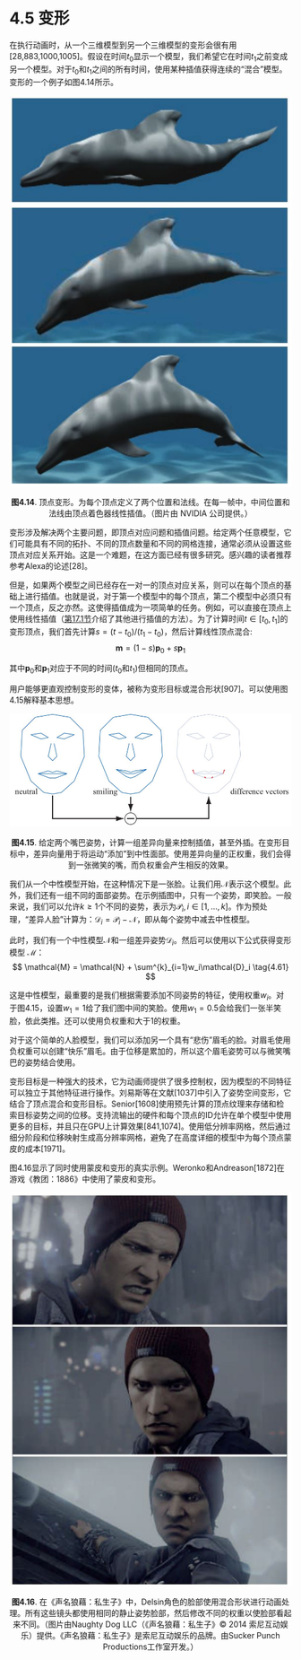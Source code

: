 # 4.5 变形

在执行动画时，从一个三维模型到另一个三维模型的变形会很有用[28,883,1000,1005]。假设在时间$t_0$显示一个模型，我们希望它在时间$t_1$之前变成另一个模型。对于$t_0$和$t_1$之间的所有时间，使用某种插值获得连续的“混合”模型。变形的一个例子如图4.14所示。

<div align = "center">

![Figure4.14]

</div>

<div align = "center">

**图4.14**. 顶点变形。为每个顶点定义了两个位置和法线。在每一帧中，中间位置和法线由顶点着色器线性插值。（图片由 NVIDIA 公司提供。）

</div>

变形涉及解决两个主要问题，即顶点对应问题和插值问题。给定两个任意模型，它们可能具有不同的拓扑、不同的顶点数量和不同的网格连接，通常必须从设置这些顶点对应关系开始。这是一个难题，在这方面已经有很多研究。感兴趣的读者推荐参考Alexa的论述[28]。

但是，如果两个模型之间已经存在一对一的顶点对应关系，则可以在每个顶点的基础上进行插值。也就是说，对于第一个模型中的每个顶点，第二个模型中必须只有一个顶点，反之亦然。这使得插值成为一项简单的任务。例如，可以直接在顶点上使用线性插值（[第17.1节][netlink17.1]介绍了其他进行插值的方法）。为了计算时间$t∈[t_0,t_1]$的变形顶点，我们首先计算$s = (t−t_0)/(t_1−t_0 )$，然后计算线性顶点混合:
$$
\textbf{m} = (1 − s)\textbf{p}_0 + s\textbf{p}_1 \tag{4.60} 
$$


其中$\textbf{p}_0$和$\textbf{p}_1$对应于不同的时间($t_0$和$t_1$)但相同的顶点。

用户能够更直观控制变形的变体，被称为变形目标或混合形状[907]。可以使用图4.15解释基本思想。

<div align = "center">

![Figure4.15]

</div>

<div align = "center">

**图4.15**. 给定两个嘴巴姿势，计算一组差异向量来控制插值，甚至外插。在变形目标中，差异向量用于将运动“添加”到中性面部。使用差异向量的正权重，我们会得到一张微笑的嘴，而负权重会产生相反的效果。

</div>

我们从一个中性模型开始，在这种情况下是一张脸。让我们用$\mathcal{N}$表示这个模型。此外，我们还有一组不同的面部姿势。在示例插图中，只有一个姿势，即笑脸。一般来说，我们可以允许$k≥1$个不同的姿势，表示为$\mathcal{P}_i, i∈[1,...,k]$。作为预处理，“差异人脸”计算为：$\mathcal{D}_i = \mathcal{P}_i -\mathcal{N}$，即从每个姿势中减去中性模型。


此时，我们有一个中性模型$\mathcal{N}$和一组差异姿势$\mathcal{D}_i$。然后可以使用以下公式获得变形模型 $\mathcal{M}$：
$$
\mathcal{M} = \mathcal{N} + \sum^{k}_{i=1}w_i\mathcal{D}_i  \tag{4.61}
$$

这是中性模型，最重要的是我们根据需要添加不同姿势的特征，使用权重$w_i$。对于图4.15，设置$w_1 = 1$给了我们图中间的笑脸。使用$w_1 = 0.5$会给我们一张半笑脸，依此类推。还可以使用负权重和大于1的权重。

对于这个简单的人脸模型，我们可以添加另一个具有“悲伤”眉毛的脸。对眉毛使用负权重可以创建“快乐”眉毛。由于位移是累加的，所以这个眉毛姿势可以与微笑嘴巴的姿势结合使用。

变形目标是一种强大的技术，它为动画师提供了很多控制权，因为模型的不同特征可以独立于其他特征进行操作。刘易斯等在文献[1037]中引入了姿势空间变形，它结合了顶点混合和变形目标。Senior[1608]使用预先计算的顶点纹理来存储和检索目标姿势之间的位移。支持流输出的硬件和每个顶点的ID允许在单个模型中使用更多的目标，并且只在GPU上计算效果[841,1074]。使用低分辨率网格，然后通过细分阶段和位移映射生成高分辨率网格，避免了在高度详细的模型中为每个顶点蒙皮的成本[1971]。

图4.16显示了同时使用蒙皮和变形的真实示例。Weronko和Andreason[1872]在游戏《教团：1886》中使用了蒙皮和变形。

<div align = "center">

![Figure4.16] 

</div>

<div align = "center">

**图4.16**. 在《声名狼藉：私生子》中，Delsin角色的脸部使用混合形状进行动画处理。所有这些镜头都使用相同的静止姿势脸部，然后修改不同的权重以使脸部看起来不同。（图片由Naughty Dog LLC（《声名狼藉：私生子》© 2014 索尼互动娱乐）提供。《声名狼藉：私生子》是索尼互动娱乐的品牌。由Sucker Punch Productions工作室开发。）

</div>

[Figure4.14]:Figure/Figure4.14.JPG
[Figure4.15]:Figure/Figure4.15.JPG
[Figure4.16]:Figure/Figure4.16.JPG

[netlink17.1]:netlink17.1

